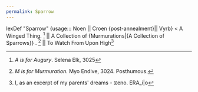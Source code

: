 ```yaml
---
permalink: Sparrow
---
```



lexDef "Sparrow" {usage::: Noen || Croen {post-annealment}|| Vyrb} < A Winged Thing. [^SparrowNoen] || A Collection of {Murmurations|{A Collection of Sparrows}} . [^SparrowCroen] || To Watch From Upon High[^hi]

[^SparrowNoen]: *A is for Augury*. Selena Elk,  3025
[^SparrowCroen]: *M is for Murmuration.* Myo Endive, 3024. Posthumous. 
[^hi]: I, as an excerpt of my parents' dreams - ⧖eno. ERA_i|o
